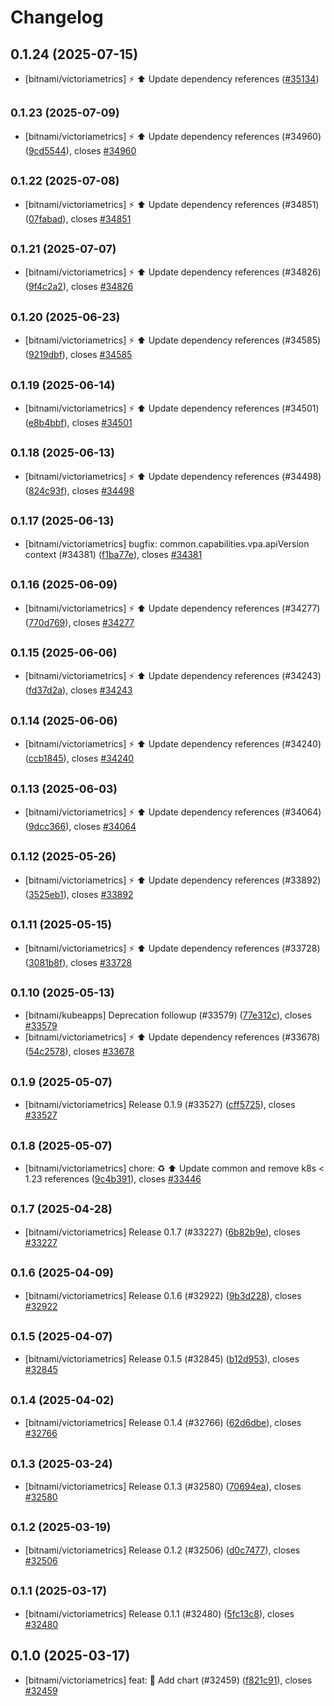 # Changelog

## 0.1.24 (2025-07-15)

* [bitnami/victoriametrics] :zap: :arrow_up: Update dependency references ([#35134](https://github.com/bitnami/charts/pull/35134))

## <small>0.1.23 (2025-07-09)</small>

* [bitnami/victoriametrics] :zap: :arrow_up: Update dependency references (#34960) ([9cd5544](https://github.com/bitnami/charts/commit/9cd5544d782649d4a6158b3ec68bcc0c34501024)), closes [#34960](https://github.com/bitnami/charts/issues/34960)

## <small>0.1.22 (2025-07-08)</small>

* [bitnami/victoriametrics] :zap: :arrow_up: Update dependency references (#34851) ([07fabad](https://github.com/bitnami/charts/commit/07fabad2477de05398b17a2b6ea69264051f2d6a)), closes [#34851](https://github.com/bitnami/charts/issues/34851)

## <small>0.1.21 (2025-07-07)</small>

* [bitnami/victoriametrics] :zap: :arrow_up: Update dependency references (#34826) ([9f4c2a2](https://github.com/bitnami/charts/commit/9f4c2a22e8e2a90e55ff4682954e866dfb8c1c24)), closes [#34826](https://github.com/bitnami/charts/issues/34826)

## <small>0.1.20 (2025-06-23)</small>

* [bitnami/victoriametrics] :zap: :arrow_up: Update dependency references (#34585) ([9219dbf](https://github.com/bitnami/charts/commit/9219dbfbfa4300a385af587dee7c56765a35c0ff)), closes [#34585](https://github.com/bitnami/charts/issues/34585)

## <small>0.1.19 (2025-06-14)</small>

* [bitnami/victoriametrics] :zap: :arrow_up: Update dependency references (#34501) ([e8b4bbf](https://github.com/bitnami/charts/commit/e8b4bbf7d6d049b9599ee7dc4650ff22f943f291)), closes [#34501](https://github.com/bitnami/charts/issues/34501)

## <small>0.1.18 (2025-06-13)</small>

* [bitnami/victoriametrics] :zap: :arrow_up: Update dependency references (#34498) ([824c93f](https://github.com/bitnami/charts/commit/824c93f30ac6c4b5a96c80fdc7172ebc67575b91)), closes [#34498](https://github.com/bitnami/charts/issues/34498)

## <small>0.1.17 (2025-06-13)</small>

* [bitnami/victoriametrics] bugfix: common.capabilities.vpa.apiVersion context (#34381) ([f1ba77e](https://github.com/bitnami/charts/commit/f1ba77e9d46dfbeb9263ac773d2c293669228abb)), closes [#34381](https://github.com/bitnami/charts/issues/34381)

## <small>0.1.16 (2025-06-09)</small>

* [bitnami/victoriametrics] :zap: :arrow_up: Update dependency references (#34277) ([770d769](https://github.com/bitnami/charts/commit/770d769c828d73865cd108cdf002638d46a400c2)), closes [#34277](https://github.com/bitnami/charts/issues/34277)

## <small>0.1.15 (2025-06-06)</small>

* [bitnami/victoriametrics] :zap: :arrow_up: Update dependency references (#34243) ([fd37d2a](https://github.com/bitnami/charts/commit/fd37d2a0141b83098a8e73938dcaa655aa56b5d4)), closes [#34243](https://github.com/bitnami/charts/issues/34243)

## <small>0.1.14 (2025-06-06)</small>

* [bitnami/victoriametrics] :zap: :arrow_up: Update dependency references (#34240) ([ccb1845](https://github.com/bitnami/charts/commit/ccb184544d8055c9658f5ad9e60f33e99ac4e7b6)), closes [#34240](https://github.com/bitnami/charts/issues/34240)

## <small>0.1.13 (2025-06-03)</small>

* [bitnami/victoriametrics] :zap: :arrow_up: Update dependency references (#34064) ([9dcc366](https://github.com/bitnami/charts/commit/9dcc366f8651b5c9bacd58e89946cc64ab13ef03)), closes [#34064](https://github.com/bitnami/charts/issues/34064)

## <small>0.1.12 (2025-05-26)</small>

* [bitnami/victoriametrics] :zap: :arrow_up: Update dependency references (#33892) ([3525eb1](https://github.com/bitnami/charts/commit/3525eb1e80566d54c52d0e94b9f5af368b358c22)), closes [#33892](https://github.com/bitnami/charts/issues/33892)

## <small>0.1.11 (2025-05-15)</small>

* [bitnami/victoriametrics] :zap: :arrow_up: Update dependency references (#33728) ([3081b8f](https://github.com/bitnami/charts/commit/3081b8f0e7e13e5ba5e5f894c29023f2f14e272b)), closes [#33728](https://github.com/bitnami/charts/issues/33728)

## <small>0.1.10 (2025-05-13)</small>

* [bitnami/kubeapps] Deprecation followup (#33579) ([77e312c](https://github.com/bitnami/charts/commit/77e312c1772d4d7c4dc5d3ac0e80f4e452e3a062)), closes [#33579](https://github.com/bitnami/charts/issues/33579)
* [bitnami/victoriametrics] :zap: :arrow_up: Update dependency references (#33678) ([54c2578](https://github.com/bitnami/charts/commit/54c25788c4bc6f78321cc010a3d2315e9248cb78)), closes [#33678](https://github.com/bitnami/charts/issues/33678)

## <small>0.1.9 (2025-05-07)</small>

* [bitnami/victoriametrics] Release 0.1.9 (#33527) ([cff5725](https://github.com/bitnami/charts/commit/cff5725baa84be2b6143aa3fd52b320379232c5c)), closes [#33527](https://github.com/bitnami/charts/issues/33527)

## <small>0.1.8 (2025-05-07)</small>

* [bitnami/victoriametrics] chore: :recycle: :arrow_up: Update common and remove k8s < 1.23 references ([9c4b391](https://github.com/bitnami/charts/commit/9c4b391a094af71dbfec77be180600db7504378c)), closes [#33446](https://github.com/bitnami/charts/issues/33446)

## <small>0.1.7 (2025-04-28)</small>

* [bitnami/victoriametrics] Release 0.1.7 (#33227) ([6b82b9e](https://github.com/bitnami/charts/commit/6b82b9ea3a395d422942b1670cd97ec2050294bd)), closes [#33227](https://github.com/bitnami/charts/issues/33227)

## <small>0.1.6 (2025-04-09)</small>

* [bitnami/victoriametrics] Release 0.1.6 (#32922) ([9b3d228](https://github.com/bitnami/charts/commit/9b3d2289ce723d5f31592dfd528afd2e568a537b)), closes [#32922](https://github.com/bitnami/charts/issues/32922)

## <small>0.1.5 (2025-04-07)</small>

* [bitnami/victoriametrics] Release 0.1.5 (#32845) ([b12d953](https://github.com/bitnami/charts/commit/b12d953dfcd8517f530b6f43e3cc4e56bcc865e4)), closes [#32845](https://github.com/bitnami/charts/issues/32845)

## <small>0.1.4 (2025-04-02)</small>

* [bitnami/victoriametrics] Release 0.1.4 (#32766) ([62d6dbe](https://github.com/bitnami/charts/commit/62d6dbea2d2902ba3d702bf32aa364e0d4482070)), closes [#32766](https://github.com/bitnami/charts/issues/32766)

## <small>0.1.3 (2025-03-24)</small>

* [bitnami/victoriametrics] Release 0.1.3 (#32580) ([70694ea](https://github.com/bitnami/charts/commit/70694ea7553fb0ae4c2aafe7b002937ad2707492)), closes [#32580](https://github.com/bitnami/charts/issues/32580)

## <small>0.1.2 (2025-03-19)</small>

* [bitnami/victoriametrics] Release 0.1.2 (#32506) ([d0c7477](https://github.com/bitnami/charts/commit/d0c7477b0d2a7a8e183a58a27dc16ace695cbf06)), closes [#32506](https://github.com/bitnami/charts/issues/32506)

## <small>0.1.1 (2025-03-17)</small>

* [bitnami/victoriametrics] Release 0.1.1 (#32480) ([5fc13c8](https://github.com/bitnami/charts/commit/5fc13c8ebef052293f9652994e4d4c5094ea108f)), closes [#32480](https://github.com/bitnami/charts/issues/32480)

## 0.1.0 (2025-03-17)

* [bitnami/victoriametrics] feat: :tada: Add chart (#32459) ([f821c91](https://github.com/bitnami/charts/commit/f821c917d8fb1c243bce889ed9d372ef7be979f9)), closes [#32459](https://github.com/bitnami/charts/issues/32459)
